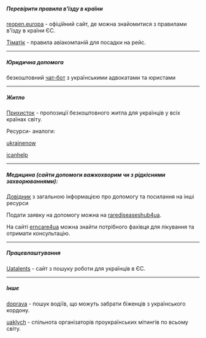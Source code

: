 ##### Перевірити правила в'їзду в країни

  [reopen.europa](https://reopen.europa.eu/en/map/ESP/7002) - офіційний сайт, де можна знайомитися з правилами в'їзду в країни ЄС.

 [Тіматік](https://www.iatatravelcentre.com/world.php) - правила авіакомпаній для посадки на рейс.


***

##### Юридична допомога

безкоштовний [чат-бот](https://t.me/law_ua_bot)  з українськими адвокатами та юристами


 ***
 ##### Житло
 
 [Прихисток](https://prykhystok.gov.ua/) - пропозиції безкоштовного житла для українців у всіх країнах світу.

Ресурси- аналоги:

[ukrainenow](https://www.ukrainenow.org/looking-for-help-abroad)

 [icanhelp](https://icanhelp.host/)

 ***


 ##### Медицина (сайти допомоги важкохворим чи з рідкісними захворюваннями):

[Довідник](https://www.erncare4ua.com/uk) з загальною інформацією про допомогу та посилання на інші ресурси

Подати заявку на допомогу можна на [rarediseaseshub4ua](https://rarediseaseshub4ua.org/).

На сайті [erncare4ua](https://www.erncare4ua.com/uk/erns-support) можна знайти потрібного фахівця для лікування та отримати консультацію.

***

##### Працевлаштування

[Uatalents](https://www.uatalents.com/) - сайт з пошуку роботи для українців в ЄС.

***

##### Інше 

[doprava](https://doprava.plnu.cz/) - пошук водіїв, що можуть забрати біженців з українського кордону.

[uaklych](https://t.me/uaklych) - cпільнота організаторів проукраїнських мітингів по всьому світу.